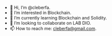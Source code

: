 - 👋 Hi, I’m @cleberfa.
- 👀 I’m interested in Blockchain.
- 🌱 I’m currently learning Blockchain and Solidity.
- 💞️ I’m looking to collaborate on LAB DIO.
- 📫 How to reach me: cleberfa@gmail.com.
  
<!---
cleberfa/cleberfa is a ✨ special ✨ repository because its `README.md` (this file) appears on your GitHub profile.
You can click the Preview link to take a look at your changes.
--->
